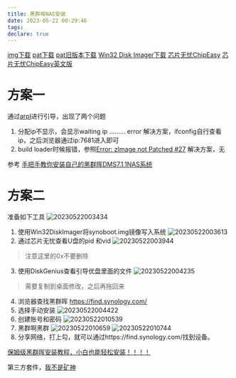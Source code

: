 ```yaml
---
title: 黑群晖NAS安装
date: 2023-05-22 00:29:46
tags:
declare: true
---
```

[img下载](https://xpenology.club/downloads/)
[pat下载](https://www.synology.com/en-global/support/download/DS918+?version=7.1#system)
[pat旧版本下载](https://archive.synology.com/download/Os/DSM)
[Win32 Disk Imager下载](https://sourceforge.net/projects/win32diskimager/)
[芯片无忧ChipEasy](https://www.upan.cc/tools/test/ChipEasy.html)
[芯片无忧ChipEasy英文版](https://www.upan.cc/tools/test/ChipEasy_EN.html)
<!--more-->

# 方案一
通过[arpl](https://github.com/fbelavenuto/arpl)进行引导，出现了两个问题
1. 分配ip不显示，会显示waiting ip ......... error
解决方案，ifconfig自行查看ip，之后浏览器通过ip:7681进入即可
2. build loader时候报错，参照[Error: zImage not Patched #27](https://github.com/fbelavenuto/arpl/issues/27)
解决方案，无

参考 [手把手教你安装自己的黑群晖DMS7.1.1NAS系统](https://www.youtube.com/watch?v=oxD0Qb_DClA&t=282s)

# 方案二
准备如下工具
![20230522003434](https://cdn.jsdelivr.net/gh/Corner430/Picture/images/20230522003434.png)
1. 使用Win32DiskImager将synoboot.img镜像写入系统
![20230522003613](https://cdn.jsdelivr.net/gh/Corner430/Picture/images/20230522003613.png)
2. 通过芯片无忧查看U盘的pid 和vid
![20230522003944](https://cdn.jsdelivr.net/gh/Corner430/Picture/images/20230522003944.png)
> 注意这里的0x不要删除
3. 使用DiskGenius查看引导优盘里面的文件
![20230522004235](https://cdn.jsdelivr.net/gh/Corner430/Picture/images/20230522004235.png)
> 需要复制到桌面修改，之后再拖回来
4. 浏览器查找黑群晖
https://find.synology.com/
5. 选择手动安装
![20230522004422](https://cdn.jsdelivr.net/gh/Corner430/Picture/images/20230522004422.png)
6. 创建账号和密码
![20230522010539](https://cdn.jsdelivr.net/gh/Corner430/Picture/images/20230522010539.png)
7. 黑群啊黑群
![20230522010659](https://cdn.jsdelivr.net/gh/Corner430/Picture/images/20230522010659.png)
![20230522010744](https://cdn.jsdelivr.net/gh/Corner430/Picture/images/20230522010744.png)
8. 分享网络，打上勾，就可以通过https://find.synology.com/找到设备。

[保姆级黑群晖安装教程，小白也能轻松安装！！！！](https://zhuanlan.zhihu.com/p/515187738)

第三方套件，[我不是矿神](https://imnks.com/)
